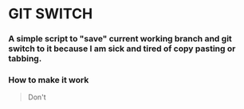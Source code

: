 # GIT SWITCH

### A simple script to "save" current working branch and git switch to it because I am sick and tired of copy pasting or tabbing.

### How to make it work

> Don't

